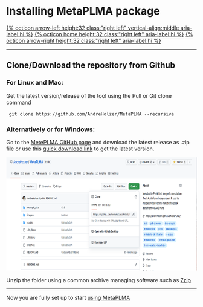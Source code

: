 # Installing MetaPLMA package

[{% octicon arrow-left height:32 class:"right left" vertical-align:middle aria-label:hi %}](GS.md) [{% octicon home height:32 class:"right left" aria-label:hi %}](index.md) [{% octicon arrow-right height:32 class:"right left" aria-label:hi %}](US.md)

----



## Clone/Download the repository from Github

### For Linux and Mac:

Get the latest version/release of the tool using the Pull or Git clone command

```
 git clone https://github.com/AndreHolzer/MetaPLMA --recursive
```



### Alternatively or for Windows: 

Go to the [MetePLMA GitHub page](https://github.com/AndreHolzer/MetaPLMA) and download the latest release as .zip file or use this [quick download link](https://github.com/AndreHolzer/MetaPLMA/archive/master.zip) to get the latest version.

<img src="images/GS_T_1.png" height="300px">

Unzip the folder using a common archive managing software such as [7zip](https://www.7-zip.org)






----
Now you are fully set up to start [using MetaPLMA](US.md)
